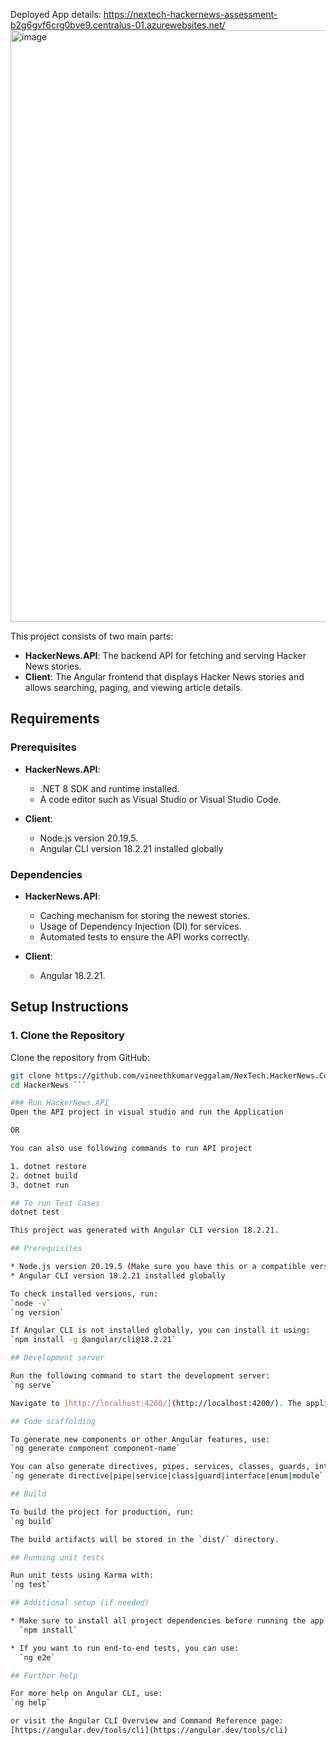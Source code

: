Deployed App details:
https://nextech-hackernews-assessment-b2g6gvf6crg0bve9.centralus-01.azurewebsites.net/
<img width="1877" height="947" alt="image" src="https://github.com/user-attachments/assets/97212c3d-c447-4840-a41d-6ada6a49014c" />

This project consists of two main parts:
- **HackerNews.API**: The backend API for fetching and serving Hacker News stories.
- **Client**: The Angular frontend that displays Hacker News stories and allows searching, paging, and viewing article details.

## Requirements

### Prerequisites

- **HackerNews.API**:
  - .NET 8 SDK and runtime installed.
  - A code editor such as Visual Studio or Visual Studio Code.

- **Client**:
  - Node.js version 20.19.5.
  - Angular CLI version 18.2.21 installed globally 

### Dependencies

- **HackerNews.API**:
  - Caching mechanism for storing the newest stories.
  - Usage of Dependency Injection (DI) for services.
  - Automated tests to ensure the API works correctly.

- **Client**:
  - Angular 18.2.21.

## Setup Instructions

### 1. Clone the Repository

Clone the repository from GitHub:

```bash
git clone https://github.com/vineethkumarveggalam/NexTech.HackerNews.Core
cd HackerNews ```

### Run HackerNews.API
Open the API project in visual studio and run the Application

OR 

You can also use following commands to run API project

1. dotnet restore
2. dotnet build
3. dotnet run

## To run Test Cases
dotnet test

This project was generated with Angular CLI version 18.2.21.

## Prerequisites

* Node.js version 20.19.5 (Make sure you have this or a compatible version installed)
* Angular CLI version 18.2.21 installed globally 

To check installed versions, run:
`node -v`
`ng version`

If Angular CLI is not installed globally, you can install it using:
`npm install -g @angular/cli@18.2.21`

## Development server

Run the following command to start the development server:
`ng serve`

Navigate to [http://localhost:4200/](http://localhost:4200/). The application will automatically reload if you change any of the source files.

## Code scaffolding

To generate new components or other Angular features, use:
`ng generate component component-name`

You can also generate directives, pipes, services, classes, guards, interfaces, enums, and modules by replacing `component` with the desired schematic, like:
`ng generate directive|pipe|service|class|guard|interface|enum|module`

## Build

To build the project for production, run:
`ng build`

The build artifacts will be stored in the `dist/` directory.

## Running unit tests

Run unit tests using Karma with:
`ng test`

## Additional setup (if needed)

* Make sure to install all project dependencies before running the app:
  `npm install`

* If you want to run end-to-end tests, you can use:
  `ng e2e`

## Further help

For more help on Angular CLI, use:
`ng help`

or visit the Angular CLI Overview and Command Reference page:
[https://angular.dev/tools/cli](https://angular.dev/tools/cli)


